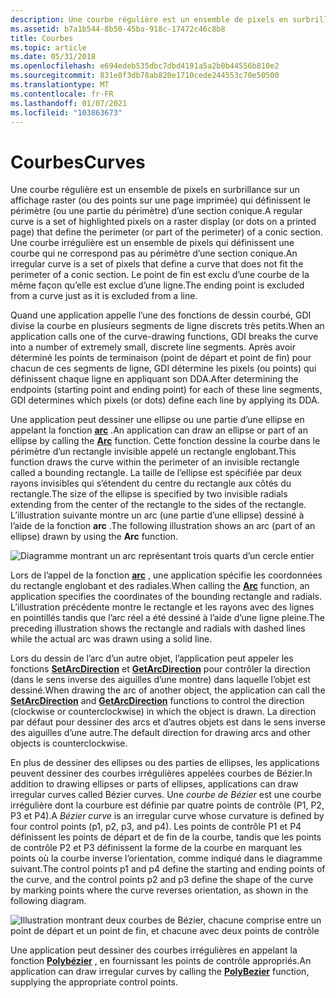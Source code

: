 ```yaml
---
description: Une courbe régulière est un ensemble de pixels en surbrillance sur un affichage raster (ou des points sur une page imprimée) qui définissent le périmètre (ou une partie du périmètre) d’une section conique.
ms.assetid: b7a1b544-8b50-45ba-918c-17472c46c8b8
title: Courbes
ms.topic: article
ms.date: 05/31/2018
ms.openlocfilehash: e694edeb535dbc7dbd4191a5a2b0b44556b810e2
ms.sourcegitcommit: 831e8f3db78ab820e1710cede244553c70e50500
ms.translationtype: MT
ms.contentlocale: fr-FR
ms.lasthandoff: 01/07/2021
ms.locfileid: "103863673"
---
```

# <a name="curves"></a><span data-ttu-id="44ef6-103">Courbes</span><span class="sxs-lookup"><span data-stu-id="44ef6-103">Curves</span></span>

<span data-ttu-id="44ef6-104">Une courbe régulière est un ensemble de pixels en surbrillance sur un affichage raster (ou des points sur une page imprimée) qui définissent le périmètre (ou une partie du périmètre) d’une section conique.</span><span class="sxs-lookup"><span data-stu-id="44ef6-104">A regular curve is a set of highlighted pixels on a raster display (or dots on a printed page) that define the perimeter (or part of the perimeter) of a conic section.</span></span> <span data-ttu-id="44ef6-105">Une courbe irrégulière est un ensemble de pixels qui définissent une courbe qui ne correspond pas au périmètre d’une section conique.</span><span class="sxs-lookup"><span data-stu-id="44ef6-105">An irregular curve is a set of pixels that define a curve that does not fit the perimeter of a conic section.</span></span> <span data-ttu-id="44ef6-106">Le point de fin est exclu d’une courbe de la même façon qu’elle est exclue d’une ligne.</span><span class="sxs-lookup"><span data-stu-id="44ef6-106">The ending point is excluded from a curve just as it is excluded from a line.</span></span>

<span data-ttu-id="44ef6-107">Quand une application appelle l’une des fonctions de dessin courbé, GDI divise la courbe en plusieurs segments de ligne discrets très petits.</span><span class="sxs-lookup"><span data-stu-id="44ef6-107">When an application calls one of the curve-drawing functions, GDI breaks the curve into a number of extremely small, discrete line segments.</span></span> <span data-ttu-id="44ef6-108">Après avoir déterminé les points de terminaison (point de départ et point de fin) pour chacun de ces segments de ligne, GDI détermine les pixels (ou points) qui définissent chaque ligne en appliquant son DDA.</span><span class="sxs-lookup"><span data-stu-id="44ef6-108">After determining the endpoints (starting point and ending point) for each of these line segments, GDI determines which pixels (or dots) define each line by applying its DDA.</span></span>

<span data-ttu-id="44ef6-109">Une application peut dessiner une ellipse ou une partie d’une ellipse en appelant la fonction [**arc**](/windows/desktop/api/Wingdi/nf-wingdi-arc) .</span><span class="sxs-lookup"><span data-stu-id="44ef6-109">An application can draw an ellipse or part of an ellipse by calling the [**Arc**](/windows/desktop/api/Wingdi/nf-wingdi-arc) function.</span></span> <span data-ttu-id="44ef6-110">Cette fonction dessine la courbe dans le périmètre d’un rectangle invisible appelé un rectangle englobant.</span><span class="sxs-lookup"><span data-stu-id="44ef6-110">This function draws the curve within the perimeter of an invisible rectangle called a bounding rectangle.</span></span> <span data-ttu-id="44ef6-111">La taille de l’ellipse est spécifiée par deux rayons invisibles qui s’étendent du centre du rectangle aux côtés du rectangle.</span><span class="sxs-lookup"><span data-stu-id="44ef6-111">The size of the ellipse is specified by two invisible radials extending from the center of the rectangle to the sides of the rectangle.</span></span> <span data-ttu-id="44ef6-112">L’illustration suivante montre un arc (une partie d’une ellipse) dessiné à l’aide de la fonction **arc** .</span><span class="sxs-lookup"><span data-stu-id="44ef6-112">The following illustration shows an arc (part of an ellipse) drawn by using the **Arc** function.</span></span>

![Diagramme montrant un arc représentant trois quarts d’un cercle entier](images/cslcv-03.png)

<span data-ttu-id="44ef6-114">Lors de l’appel de la fonction [**arc**](/windows/desktop/api/Wingdi/nf-wingdi-arc) , une application spécifie les coordonnées du rectangle englobant et des radiales.</span><span class="sxs-lookup"><span data-stu-id="44ef6-114">When calling the [**Arc**](/windows/desktop/api/Wingdi/nf-wingdi-arc) function, an application specifies the coordinates of the bounding rectangle and radials.</span></span> <span data-ttu-id="44ef6-115">L’illustration précédente montre le rectangle et les rayons avec des lignes en pointillés tandis que l’arc réel a été dessiné à l’aide d’une ligne pleine.</span><span class="sxs-lookup"><span data-stu-id="44ef6-115">The preceding illustration shows the rectangle and radials with dashed lines while the actual arc was drawn using a solid line.</span></span>

<span data-ttu-id="44ef6-116">Lors du dessin de l’arc d’un autre objet, l’application peut appeler les fonctions [**SetArcDirection**](/windows/desktop/api/Wingdi/nf-wingdi-setarcdirection) et [**GetArcDirection**](/windows/desktop/api/Wingdi/nf-wingdi-getarcdirection) pour contrôler la direction (dans le sens inverse des aiguilles d’une montre) dans laquelle l’objet est dessiné.</span><span class="sxs-lookup"><span data-stu-id="44ef6-116">When drawing the arc of another object, the application can call the [**SetArcDirection**](/windows/desktop/api/Wingdi/nf-wingdi-setarcdirection) and [**GetArcDirection**](/windows/desktop/api/Wingdi/nf-wingdi-getarcdirection) functions to control the direction (clockwise or counterclockwise) in which the object is drawn.</span></span> <span data-ttu-id="44ef6-117">La direction par défaut pour dessiner des arcs et d’autres objets est dans le sens inverse des aiguilles d’une autre.</span><span class="sxs-lookup"><span data-stu-id="44ef6-117">The default direction for drawing arcs and other objects is counterclockwise.</span></span>

<span data-ttu-id="44ef6-118">En plus de dessiner des ellipses ou des parties de ellipses, les applications peuvent dessiner des courbes irrégulières appelées courbes de Bézier.</span><span class="sxs-lookup"><span data-stu-id="44ef6-118">In addition to drawing ellipses or parts of ellipses, applications can draw irregular curves called Bézier curves.</span></span> <span data-ttu-id="44ef6-119">Une *courbe de Bézier* est une courbe irrégulière dont la courbure est définie par quatre points de contrôle (P1, P2, P3 et P4).</span><span class="sxs-lookup"><span data-stu-id="44ef6-119">A *Bézier curve* is an irregular curve whose curvature is defined by four control points (p1, p2, p3, and p4).</span></span> <span data-ttu-id="44ef6-120">Les points de contrôle P1 et P4 définissent les points de départ et de fin de la courbe, tandis que les points de contrôle P2 et P3 définissent la forme de la courbe en marquant les points où la courbe inverse l’orientation, comme indiqué dans le diagramme suivant.</span><span class="sxs-lookup"><span data-stu-id="44ef6-120">The control points p1 and p4 define the starting and ending points of the curve, and the control points p2 and p3 define the shape of the curve by marking points where the curve reverses orientation, as shown in the following diagram.</span></span>

![Illustration montrant deux courbes de Bézier, chacune comprise entre un point de départ et un point de fin, et chacune avec deux points de contrôle](images/cslcv-04.png)

<span data-ttu-id="44ef6-122">Une application peut dessiner des courbes irrégulières en appelant la fonction [**Polybézier**](/windows/desktop/api/Wingdi/nf-wingdi-polybezier) , en fournissant les points de contrôle appropriés.</span><span class="sxs-lookup"><span data-stu-id="44ef6-122">An application can draw irregular curves by calling the [**PolyBezier**](/windows/desktop/api/Wingdi/nf-wingdi-polybezier) function, supplying the appropriate control points.</span></span>

 

 



